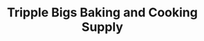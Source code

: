 ---
title: "Tripple Bigs Baking and Cooking Supply"
url: /dulag/tripple-bigs-baking-and-cooking-supply/
shop: Milch
---